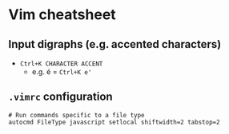 # Vim cheatsheet

## Input digraphs (e.g. accented characters)
- `Ctrl+K CHARACTER ACCENT`
    - e.g. é = `Ctrl+K e'`

## `.vimrc` configuration

```
# Run commands specific to a file type
autocmd FileType javascript setlocal shiftwidth=2 tabstop=2
```
